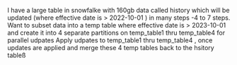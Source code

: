 I have a large table in snowfalke with 160gb data called history which will be updated (where effective date is >
2022-10-01 ) in many steps -4 to 7 steps.
Want to subset data into a temp table where effective date is > 2023-10-01 and create it into 4 separate partitions on
temp_table1 thru temp_table4 for parallel udpates
Apply udpates to temp_table1 thru temp_table4 , once updates are applied and merge these 4 temp tables back to the
hsitory tableß